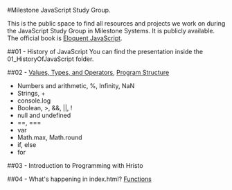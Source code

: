 #Milestone JavaScript Study Group.

This is the public space to find all resources and projects we work on during the JavaScript Study Group in Milestone Systems. It is publicly available. The official book is [Eloquent JavaScript](http://eloquentjavascript.net/index.html). 

##01 - History of JavaScript
You can find the presentation inside the 01_HistoryOfJavaScript folder.

##02 - [Values, Types, and Operators](http://eloquentjavascript.net/01_values.html), [Program Structure](http://eloquentjavascript.net/02_program_structure.html)
* Numbers and arithmetic, %, Infinity, NaN
* Strings, +
* console.log
* Boolean, >, &&, ||, !
* null and undefined
* ==, ===
* var
* Math.max, Math.round
* if, else
* for

##03 - Introduction to Programming with Hristo

##04 - What's happening in index.html? [Functions](http://eloquentjavascript.net/03_functions.html)